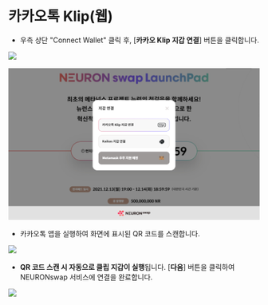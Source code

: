 # 카카오톡 Klip(웹)

* 우측 상단 "Connect Wallet" 클릭 후, \[**카카오 Klip 지갑 연결**] 버튼을 클릭합니다.

![](<../../.gitbook/assets/지갑연결하기 클립\_1.jpg>)

![](<../../.gitbook/assets/web kor,en (1).jpg>)

* 카카오톡 앱을 실행하여 화면에 표시된 QR 코드를 스캔합니다.

![](<../../.gitbook/assets/지갑연결하기 클립\_3 (1).jpg>)

* **QR 코드 스캔 시 자동으로 클립 지갑이 실행**됩니다.  \[**다음**] 버튼을 클릭하여 NEURONswap 서비스에 연결을 완료합니다.&#x20;

![](<../../.gitbook/assets/지갑연결하기 클립\_4 (1).jpg>)
